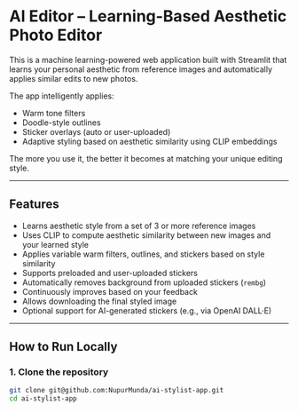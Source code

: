 # AI Editor – Learning-Based Aesthetic Photo Editor

This is a machine learning-powered web application built with Streamlit that learns your personal aesthetic from reference images and automatically applies similar edits to new photos.

The app intelligently applies:
- Warm tone filters
- Doodle-style outlines
- Sticker overlays (auto or user-uploaded)
- Adaptive styling based on aesthetic similarity using CLIP embeddings

The more you use it, the better it becomes at matching your unique editing style.

---

## Features

- Learns aesthetic style from a set of 3 or more reference images
- Uses CLIP to compute aesthetic similarity between new images and your learned style
- Applies variable warm filters, outlines, and stickers based on style similarity
- Supports preloaded and user-uploaded stickers
- Automatically removes background from uploaded stickers (`rembg`)
- Continuously improves based on your feedback
- Allows downloading the final styled image
- Optional support for AI-generated stickers (e.g., via OpenAI DALL·E)

---

## How to Run Locally

### 1. Clone the repository

```bash
git clone git@github.com:NupurMunda/ai-stylist-app.git
cd ai-stylist-app
